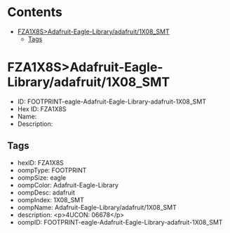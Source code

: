 



Contents
========

* [FZA1X8S>Adafruit-Eagle-Library/adafruit/1X08_SMT](#fza1x8sadafruit-eagle-libraryadafruit1x08_smt)
	* [Tags](#tags)

# FZA1X8S>Adafruit-Eagle-Library/adafruit/1X08_SMT

- ID: FOOTPRINT-eagle-Adafruit-Eagle-Library-adafruit-1X08_SMT
- Hex ID: FZA1X8S
- Name: 
- Description: 

## Tags

- hexID: FZA1X8S
- oompType: FOOTPRINT
- oompSize: eagle
- oompColor: Adafruit-Eagle-Library
- oompDesc: adafruit
- oompIndex: 1X08_SMT
- oompName: Adafruit-Eagle-Library/adafruit/1X08_SMT
- description: &lt;p&gt;4UCON: 06678&lt;/p&gt;
- oompID: FOOTPRINT-eagle-Adafruit-Eagle-Library-adafruit-1X08_SMT
